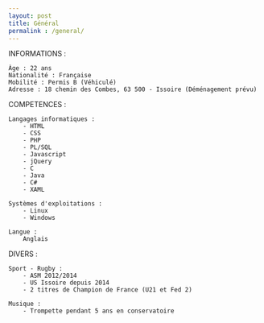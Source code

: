 ```yaml
---
layout: post
title: Général
permalink : /general/
---
```


INFORMATIONS :

    Âge : 22 ans
    Nationalité : Française
    Mobilité : Permis B (Véhiculé)
    Adresse : 18 chemin des Combes, 63 500 - Issoire (Déménagement prévu)


COMPETENCES :

    Langages informatiques :
        - HTML
        - CSS
        - PHP
        - PL/SQL
        - Javascript
        - jQuery
        - C
        - Java
        - C#
        - XAML

    Systèmes d'exploitations :
        - Linux
        - Windows

    Langue : 
        Anglais


DIVERS :

    Sport - Rugby :
        - ASM 2012/2014
        - US Issoire depuis 2014
        - 2 titres de Champion de France (U21 et Fed 2)

    Musique :
        - Trompette pendant 5 ans en conservatoire